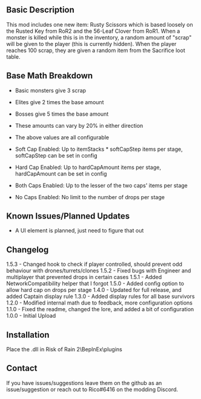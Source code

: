 ﻿Basic Description
------------
This mod includes one new item: Rusty Scissors which is based loosely on the Rusted Key from RoR2 and the 56-Leaf Clover from RoR1.
When a monster is killed while this is in the inventory, a random amount of "scrap" will be given to the player (this is currently hidden).
When the player reaches 100 scrap, they are given a random item from the Sacrifice loot table.

Base Math Breakdown
------------
- Basic monsters give 3 scrap
- Elites give 2 times the base amount
- Bosses give 5 times the base amount
- These amounts can vary by 20% in either direction
- The above values are all configurable


- Soft Cap Enabled: Up to itemStacks * softCapStep items per stage, softCapStep can be set in config
- Hard Cap Enabled: Up to hardCapAmount items per stage, hardCapAmount can be set in config
- Both Caps Enabled: Up to the lesser of the two caps' items per stage
- No Caps Enabled: No limit to the number of drops per stage


Known Issues/Planned Updates
------------
- A UI element is planned, just need to figure that out

Changelog
------------
1.5.3 - Changed hook to check if player controlled, should prevent odd behaviour with drones/turrets/clones
1.5.2 - Fixed bugs with Engineer and multiplayer that prevented drops in certain cases
1.5.1 - Added NetworkCompatibility helper that I forgot
1.5.0 - Added config option to allow hard cap on drops per stage
1.4.0 - Updated for full release, and added Captain display rule
1.3.0 - Added display rules for all base survivors
1.2.0 - Modified internal math due to feedback, more configuration options
1.1.0 - Fixed the readme, changed the lore, and added a bit of configuration
1.0.0 - Initial Upload

Installation
------------
Place the .dll in Risk of Rain 2\BepInEx\plugins

Contact
------------
If you have issues/suggestions leave them on the github as an issue/suggestion or reach out to Rico#6416 on the modding Discord.
